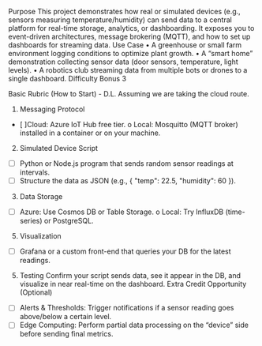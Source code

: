 Purpose
This project demonstrates how real or simulated devices (e.g., sensors measuring temperature/humidity) can send data to a central platform for real-time storage, analytics, or dashboarding. It exposes you to event-driven architectures, message brokering (MQTT), and how to set up dashboards for streaming data.
Use Case
•	A greenhouse or small farm environment logging conditions to optimize plant growth.
•	A “smart home” demonstration collecting sensor data (door sensors, temperature, light levels).
•	A robotics club streaming data from multiple bots or drones to a single dashboard.
Difficulty Bonus
3

Basic Rubric (How to Start) - D.L. Assuming we are taking the cloud route.
1.	Messaging Protocol
- [ ]Cloud: Azure IoT Hub free tier.
o	Local: Mosquitto (MQTT broker) installed in a container or on your machine.
2.	Simulated Device Script
- [ ] Python or Node.js program that sends random sensor readings at intervals.
- [ ] Structure the data as JSON (e.g., { "temp": 22.5, "humidity": 60 }).
3.	Data Storage
- [ ] Azure: Use Cosmos DB or Table Storage.
o	Local: Try InfluxDB (time-series) or PostgreSQL.
5.	Visualization
- [ ] Grafana or a custom front-end that queries your DB for the latest readings.
5.	Testing
Confirm your script sends data, see it appear in the DB, and visualize in near real-time on the dashboard.
Extra Credit Opportunity (Optional)
- [ ]	Alerts & Thresholds: Trigger notifications if a sensor reading goes above/below a certain level.
- [ ]	Edge Computing: Perform partial data processing on the “device” side before sending final metrics.

